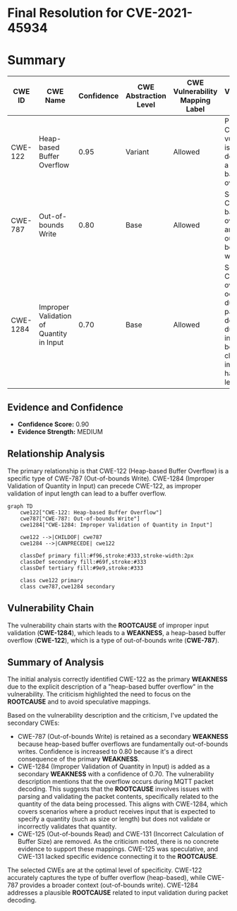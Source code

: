 # Final Resolution for CVE-2021-45934

# Summary

| CWE ID | CWE Name | Confidence | CWE Abstraction Level | CWE Vulnerability Mapping Label | CWE-Vulnerability Mapping Notes |
|---|---|---|---|---|---|
| CWE-122 | Heap-based Buffer Overflow | 0.95 | Variant | Allowed | Primary CWE. The vulnerability is explicitly described as a heap-based buffer overflow. |
| CWE-787 | Out-of-bounds Write | 0.80 | Base | Allowed | Secondary CWE. Heap-based buffer overflows are a type of out-of-bounds write. |
| CWE-1284 | Improper Validation of Quantity in Input | 0.70 | Base | Allowed | Secondary CWE. The overflow occurs during MQTT packet decoding due to insufficient bounds checking or improper handling of length. |

## Evidence and Confidence

*   **Confidence Score:** 0.90
*   **Evidence Strength:** MEDIUM

## Relationship Analysis

The primary relationship is that CWE-122 (Heap-based Buffer Overflow) is a specific type of CWE-787 (Out-of-bounds Write). CWE-1284 (Improper Validation of Quantity in Input) can precede CWE-122, as improper validation of input length can lead to a buffer overflow.

```mermaid
graph TD
    cwe122["CWE-122: Heap-based Buffer Overflow"]
    cwe787["CWE-787: Out-of-bounds Write"]
    cwe1284["CWE-1284: Improper Validation of Quantity in Input"]

    cwe122 -->|CHILDOF| cwe787
    cwe1284 -->|CANPRECEDE| cwe122

    classDef primary fill:#f96,stroke:#333,stroke-width:2px
    classDef secondary fill:#69f,stroke:#333
    classDef tertiary fill:#9e9,stroke:#333

    class cwe122 primary
    class cwe787,cwe1284 secondary
```

## Vulnerability Chain

The vulnerability chain starts with the **ROOTCAUSE** of improper input validation (**CWE-1284**), which leads to a **WEAKNESS**, a heap-based buffer overflow (**CWE-122**), which is a type of out-of-bounds write (**CWE-787**).

## Summary of Analysis

The initial analysis correctly identified CWE-122 as the primary **WEAKNESS** due to the explicit description of a "heap-based buffer overflow" in the vulnerability. The criticism highlighted the need to focus on the **ROOTCAUSE** and to avoid speculative mappings.

Based on the vulnerability description and the criticism, I've updated the secondary CWEs:

*   CWE-787 (Out-of-bounds Write) is retained as a secondary **WEAKNESS** because heap-based buffer overflows are fundamentally out-of-bounds writes. Confidence is increased to 0.80 because it's a direct consequence of the primary **WEAKNESS**.
*   CWE-1284 (Improper Validation of Quantity in Input) is added as a secondary **WEAKNESS** with a confidence of 0.70. The vulnerability description mentions that the overflow occurs during MQTT packet decoding. This suggests that the **ROOTCAUSE** involves issues with parsing and validating the packet contents, specifically related to the quantity of the data being processed. This aligns with CWE-1284, which covers scenarios where a product receives input that is expected to specify a quantity (such as size or length) but does not validate or incorrectly validates that quantity.
*   CWE-125 (Out-of-bounds Read) and CWE-131 (Incorrect Calculation of Buffer Size) are removed. As the criticism noted, there is no concrete evidence to support these mappings. CWE-125 was speculative, and CWE-131 lacked specific evidence connecting it to the **ROOTCAUSE**.

The selected CWEs are at the optimal level of specificity. CWE-122 accurately captures the type of buffer overflow (heap-based), while CWE-787 provides a broader context (out-of-bounds write). CWE-1284 addresses a plausible **ROOTCAUSE** related to input validation during packet decoding.